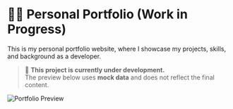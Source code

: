 # 🧑‍💻 Personal Portfolio (Work in Progress)

This is my personal portfolio website, where I showcase my projects, skills, and background as a developer.

> 🚧 **This project is currently under development.**  
> The preview below uses **mock data** and does not reflect the final content.

![Portfolio Preview](./assets/portfolio.gif)
